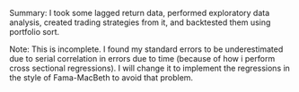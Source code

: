 Summary: I took some lagged return data, performed exploratory data analysis, created trading strategies from it, and backtested them using portfolio sort.

Note: This is incomplete. I found my standard errors to be underestimated due to serial correlation in errors due to time (because of how i perform cross sectional regressions). I will change it to implement the regressions in the style of Fama-MacBeth to avoid that problem.
